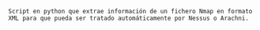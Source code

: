 	Script en python que extrae información de un fichero Nmap en formato XML para que pueda ser tratado automáticamente por Nessus o Arachni.
